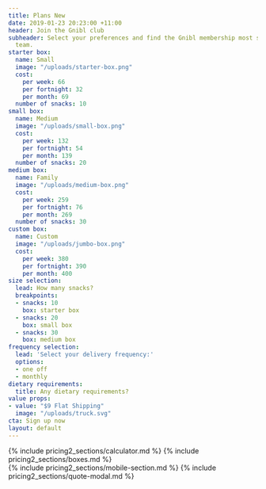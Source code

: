```yaml
---
title: Plans New
date: 2019-01-23 20:23:00 +11:00
header: Join the Gnibl club
subheader: Select your preferences and find the Gnibl membership most suited to your
  team.
starter box:
  name: Small
  image: "/uploads/starter-box.png"
  cost:
    per week: 66
    per fortnight: 32
    per month: 69
  number of snacks: 10
small box:
  name: Medium
  image: "/uploads/small-box.png"
  cost:
    per week: 132
    per fortnight: 54
    per month: 139
  number of snacks: 20
medium box:
  name: Family
  image: "/uploads/medium-box.png"
  cost:
    per week: 259
    per fortnight: 76
    per month: 269
  number of snacks: 30
custom box:
  name: Custom
  image: "/uploads/jumbo-box.png"
  cost:
    per week: 380
    per fortnight: 390
    per month: 400
size selection:
  lead: How many snacks?
  breakpoints:
  - snacks: 10
    box: starter box
  - snacks: 20
    box: small box
  - snacks: 30
    box: medium box
frequency selection:
  lead: 'Select your delivery frequency:'
  options:
  - one off
  - monthly
dietary requirements:
  title: Any dietary requirements?
value props:
- value: "$9 Flat Shipping"
  image: "/uploads/truck.svg"
cta: Sign up now
layout: default
---
```


<main class="pricing fixed-header dotted-bg">
<div class="desktop">
<div class="table"></div>
{% include pricing2_sections/calculator.md %}
{% include pricing2_sections/boxes.md %}
</div>
{% include pricing2_sections/mobile-section.md %}
  {% include pricing2_sections/quote-modal.md %}
</main>
